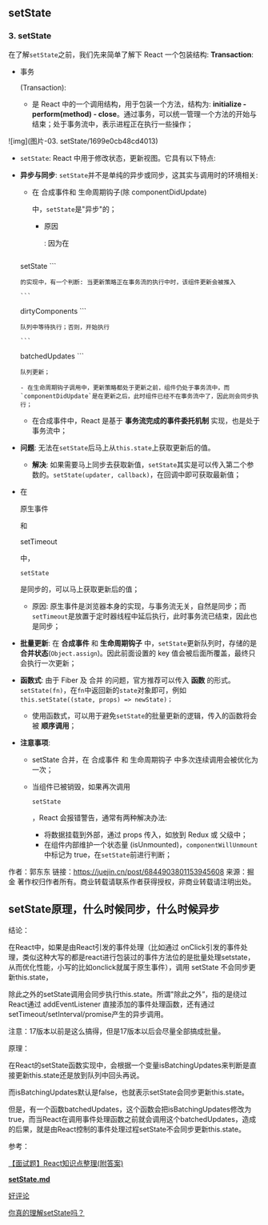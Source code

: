 ## setState

### 3. setState

在了解`setState`之前，我们先来简单了解下 React 一个包装结构: **Transaction**:

- 事务

   (Transaction):

  - 是 React 中的一个调用结构，用于包装一个方法，结构为: **initialize - perform(method) - close**。通过事务，可以统一管理一个方法的开始与结束；处于事务流中，表示进程正在执行一些操作；



![img](图片-03. setState/1699e0cb48cd4013)



- `setState`: React 中用于修改状态，更新视图。它具有以下特点:

- **异步与同步**: `setState`并不是单纯的异步或同步，这其实与调用时的环境相关:

  - 在 合成事件和 生命周期钩子(除 componentDidUpdate)

     中，`setState`是"异步"的；

    - 原因

      : 因为在

      ```
  setState
      ```

      的实现中，有一个判断: 当更新策略正在事务流的执行中时，该组件更新会被推入

      ```
  dirtyComponents
      ```

      队列中等待执行；否则，开始执行
    
      ```
  batchedUpdates
      ```

      队列更新；
    
      - 在生命周期钩子调用中，更新策略都处于更新之前，组件仍处于事务流中，而`componentDidUpdate`是在更新之后，此时组件已经不在事务流中了，因此则会同步执行；
  - 在合成事件中，React 是基于 **事务流完成的事件委托机制** 实现，也是处于事务流中；
  
- **问题**: 无法在`setState`后马上从`this.state`上获取更新后的值。
  
    - **解决**: 如果需要马上同步去获取新值，`setState`其实是可以传入第二个参数的。`setState(updater, callback)`，在回调中即可获取最新值；
    
- 在 
  
  原生事件
  
     和 

    setTimeout

     中，

    ```
  setState
    ```

    是同步的，可以马上获取更新后的值；

    - 原因: 原生事件是浏览器本身的实现，与事务流无关，自然是同步；而`setTimeout`是放置于定时器线程中延后执行，此时事务流已结束，因此也是同步；

- **批量更新**: 在 **合成事件** 和 **生命周期钩子** 中，`setState`更新队列时，存储的是 **合并状态**(`Object.assign`)。因此前面设置的 key 值会被后面所覆盖，最终只会执行一次更新；

- **函数式**: 由于 Fiber 及 合并 的问题，官方推荐可以传入 **函数** 的形式。`setState(fn)`，在`fn`中返回新的`state`对象即可，例如`this.setState((state, props) => newState)；`

  - 使用函数式，可以用于避免`setState`的批量更新的逻辑，传入的函数将会被 **顺序调用**；

- **注意事项**:

  - setState 合并，在 合成事件 和 生命周期钩子 中多次连续调用会被优化为一次；

  - 当组件已被销毁，如果再次调用

    ```
    setState
    ```

    ，React 会报错警告，通常有两种解决办法:

    - 将数据挂载到外部，通过 props 传入，如放到 Redux 或 父级中；
    - 在组件内部维护一个状态量 (isUnmounted)，`componentWillUnmount`中标记为 true，在`setState`前进行判断；


作者：郭东东
链接：https://juejin.cn/post/6844903801153945608
来源：掘金
著作权归作者所有。商业转载请联系作者获得授权，非商业转载请注明出处。

## setState原理，什么时候同步，什么时候异步

结论：

在React中，如果是由React引发的事件处理（比如通过 onClick引发的事件处理，类似这种大写的都是react进行包装过的事件方法位的是批量处理setstate，从而优化性能，小写的比如onclick就属于原生事件），调用 setState 不会同步更新this.state，

除此之外的setState调用会同步执行this.state。所谓"除此之外”，指的是绕过React通过 addEventListener 直接添加的事件处理函数，还有通过 setTimeout/setInterval/promise产生的异步调用。

注意：17版本以前是这么搞得，但是17版本以后会尽量全部搞成批量。



原理：

在React的setState函数实现中，会根据一个变量isBatchingUpdates来判断是直接更新this.state还是放到队列中回头再说。

而isBatchingUpdates默认是false，也就表示setState会同步更新this.state。

但是，有一个函数batchedUpdates，这个函数会把isBatchingUpdates修改为true，而当React在调用事件处理函数之前就会调用这个batchedUpdates，造成的后果，就是由React控制的事件处理过程setState不会同步更新this.state。

参考：

[【面试题】React知识点整理(附答案)](https://github.com/funnycoderstar/blog/issues/129#)

[**setState.md**](https://github.com/ChellyAI/note/blob/master/React/setState.md)

[好评论](https://stackoverflow.com/questions/48563650/does-react-keep-the-order-for-state-updates/48610973#48610973)

[你真的理解setState吗？](https://juejin.cn/post/6844903636749778958#heading-3)